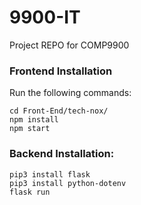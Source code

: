 # 9900-IT
Project REPO for COMP9900

### Frontend Installation

Run the following commands:

```
cd Front-End/tech-nox/
npm install
npm start

```

### Backend Installation:
```
pip3 install flask
pip3 install python-dotenv
flask run
```
